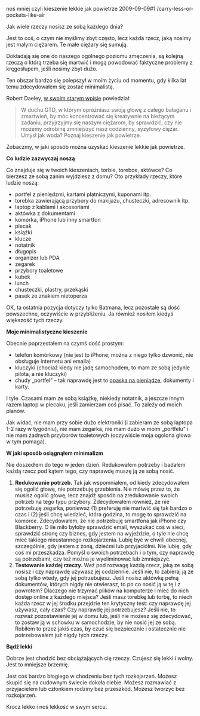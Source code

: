 noś mniej czyli kieszenie lekkie jak powietrze
2009-09-09#1
/carry-less-or-pockets-like-air

Jak wiele rzeczy nosisz ze sobą każdego dnia?

Jest to coś, o czym nie myślimy zbyt często, lecz każda rzecz, jaką nosimy jest małym ciężarem. Te małe ciężary się sumują.

Dokładają się one do naszego ogólnego poziomu zmęczenia, są kolejną rzeczą o którą trzeba się martwić i mogą powodować faktyczne problemy z kręgosłupem, jeśli nosimy zbyt dużo.

Ten obszar bardzo się polepszył w moim życiu od momentu, gdy kilka lat temu zdecydowałem się zostać minimalistą.

Robert Daeley, [w swoim starym
wpisie](http://www.celsius1414.com/zen_pockets/) powiedział:

> W duchu GTD, w którym opróżniasz swoją głowę z całego bałaganu i zmartwień, by móc koncentrować się kreatywnie na bieżącym zadaniu, przyjrzyjmy się naszym ciężarom, by sprawdzić, czy nie możemy odrobinę zmniejszyć nasz codzienny, syzyfowy ciężar. Umysł jak woda? Poznaj kieszenie jak powietrze.

Zobaczmy, w jaki sposób można uzyskać kieszenie lekkie jak powietrze.

**Co ludzie zazwyczaj noszą**

Co znajduje się w twoich kieszeniach, torbie, torebce, aktówce? Co bierzesz ze sobą zanim wyjdziesz z domu? Oto przykłady rzeczy, które ludzie noszą:

* portfel z pieniędzmi, kartami płatniczymi, kuponami itp.
* torebka zawierającą przybory do makijażu, chusteczki, adresownik itp.
* laptop z kablami i akcesoriami
* aktówka z dokumentami
* komórka, iPhone lub inny smartfon
* plecak
* książki
* klucze
* notatnik
* długopis
* organizer lub PDA
* zegarek
* przybory toaletowe
* kubek
* lunch
* chusteczki, plastry, przekąski
* pasek ze znakiem nietoperza

OK, ta ostatnia pozycja dotyczy tylko Batmana, lecz pozostałe są dość powszechne, oczywiście w przybliżeniu. Ja również nosiłem kiedyś większość tych rzeczy.

**Moje minimalistyczne kieszenie**

Obecnie poprzestałem na czymś dość prostym:

* telefon komórkowy (nie jest to iPhone; można z niego tylko dzwonić, nie obsługuje internetu ani emaila)
* kluczyki (chociaż kiedy nie jadę samochodem, to mam ze sobą jedynie pilota, a nie kluczyki)
* chudy &#8222;portfel&#8221; &#8211; tak naprawdę jest to [opaska na pieniądze](http://money-band.com/), dokumenty i karty.

I tyle. Czasami mam ze sobą książkę, niekiedy notatnik, a jeszcze innym razem laptop w plecaku, jeśli zamierzam coś pisać. To zależy od moich planów.

Jak widać, nie mam przy sobie dużo elektroniki (i zabieram ze sobą laptopa 1-2 razy w tygodniu), nie mam zegarka, nie mam dużo w moim &#8222;portfelu&#8221; i nie mam żadnych przyborów toaletowych (oczywiście moja ogolona głowa w tym pomaga).

**W jaki sposób osiągnąłem minimalizm**

Nie doszedłem do tego w jeden dzień. Redukowałem potrzeby i badałem każdą rzecz pod kątem tego, czy naprawdę muszę ją ze sobą nosić.

1. **Redukowanie potrzeb.** Tak jak wspomniałem, od kiedy zdecydowałem się ogolić głowę, nie potrzebuję grzebienia. Nie mówię przez to, że musisz ogolić głowę, lecz znajdź sposób na zredukowanie swoich potrzeb na tego typu przybory. Zdecydowałem również, że nie potrzebuję zegarka, ponieważ (1) preferuję nie martwić się tak bardzo o czas i (2) jeśli chcę wiedzieć, która godzina, to mogę to sprawdzić na komórce. Zdecydowałem, że nie potrzebuję smartfona jak iPhone czy Blackberry. O ile miło byłoby sprawdzić email, wyszukać coś w sieci, sprawdzić stronę czy biznes, gdy jestem na wyjeździe, o tyle nie chcę mieć takiego nieustannego rozkojarzenia. Lubię być w chwili obecnej, szczególnie, gdy jestem z żoną, dziećmi lub przyjaciółmi. Nie lubię, gdy coś mi przeszkadza. Pomyśl o swoich potrzebach i o tym, czy naprawdę są potrzebami, czy też można je wyeliminować lub zmniejszyć.
2. **Testowanie każdej rzeczy.** Weź pod rozwagę każdą rzecz, jaką ze sobą nosisz i czy naprawdę używasz jej codziennie. Jeśli nie, to zabieraj ją ze sobą tylko wtedy, gdy jej potrzebujesz. Jeśli nosisz aktówkę pełną dokumentów, których nigdy nie otwierasz, to po co nosić ją w tę i z powrotem? Dlaczego nie trzymać plików na komputerze i mieć do nich dostęp online z każdego miejsca? Jeśli masz torebkę lub torbę, to niech każda rzecz w jej środku przejdzie ten krytyczny test: czy naprawdę jej używasz, cały czas? Czy naprawdę jej potrzebujesz? Jeśli nie, to rozważ pozostawienie jej w domu lub, jeśli nie możesz się zdecydować, to zostaw ją w schowku w samochodzie, by nie nosić jej ze sobą. Robiłem to przez jakiś czas, by czuć się bezpiecznie i ostatecznie nie potrzebowałem już nigdy tych rzeczy.

**Bądź lekki**

Dobrze jest chodzić bez obciążających cię rzeczy. Czujesz się lekki i wolny. Jest to mniejsze brzemię.

Jest coś bardzo błogiego w chodzeniu bez tych rozkojarzeń. Możesz skupić się na cudownym świecie dokoła ciebie. Możesz rozmawiać z przyjacielem lub członkiem rodziny bez przeszkód. Możesz tworzyć bez rozkojarzeń.

Krocz lekko i noś lekkość w swym sercu.
